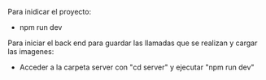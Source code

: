 Para inidicar el proyecto:

- npm run dev

Para iniciar el back end para guardar las llamadas que se realizan y cargar las imagenes:

- Acceder a la carpeta server con "cd server" y ejecutar "npm run dev"
